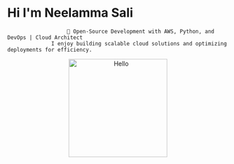 #                                                 Hi I'm Neelamma Sali


                       🚀 Open-Source Development with AWS, Python, and DevOps | Cloud Architect
                  I enjoy building scalable cloud solutions and optimizing deployments for efficiency.


  <p align="center" dir="auto"><a href="https://pranavms.dev/" rel="nofollow"><img src="https://camo.githubusercontent.com/f10c7544e84d8475dc7d74a8146b9c749e708455b4e5d345ce544e4d4d7e46ac/68747470733a2f2f73646b2e6269746d6f6a692e636f6d2f72656e6465722f70616e656c2f32303035343930322d3534303739343634335f31322d73352d76312e706e673f7472616e73706172656e743d312670616c657474653d31267363616c653d32" alt="Hello" width="225" height="225" data-canonical-src="https://sdk.bitmoji.com/render/panel/20054902-540794643_12-s5-v1.png?transparent=1&amp;palette=1&amp;scale=2" style="max-width: 100%;"></a></p>
